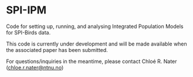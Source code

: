 # SPI-IPM
Code for setting up, running, and analysing Integrated Population Models for SPI-Birds data.

This code is currently under development and will be made available when the associated paper has been submitted. 

For questions/inquiries in the meantime, please contact Chloé R. Nater (chloe.r.nater@ntnu.no)
